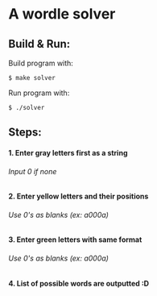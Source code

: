 # A wordle solver

## Build & Run:

Build program with:
```
$ make solver
```
Run program with:
```
$ ./solver
```

## Steps:
#### 1. Enter gray letters first as a string
###### Input 0 if none
#### 2. Enter yellow letters and their positions
###### Use 0's as blanks (ex: a000a)
#### 3. Enter green letters with same format
###### Use 0's as blanks (ex: a000a)
#### 4. List of possible words are outputted :D
